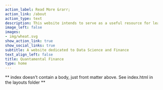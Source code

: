 ```yaml
---
action_label: Read More &rarr;
action_link: /about
action_type: text
description: This website intends to serve as a useful resource for learning quantitative finance and data science tools using R and Python.
image_left: false
images:
- img/wheat.svg
show_action_link: true
show_social_links: true
subtitle: A website dedicated to Data Science and Finance
text_align_left: false
title: Quantamental Finance
type: home
---
```


** index doesn't contain a body, just front matter above.
See index.html in the layouts folder **

